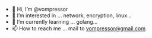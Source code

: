- 👋 Hi, I’m @vompressor
- 👀 I’m interested in ...
  network, encryption, linux...
- 🌱 I’m currently learning ...
  golang...
- 📫 How to reach me ...
  mail to vompressor@gmail.com
<!---
vompressor/vompressor is a ✨ special ✨ repository because its `README.md` (this file) appears on your GitHub profile.
You can click the Preview link to take a look at your changes.
--->
